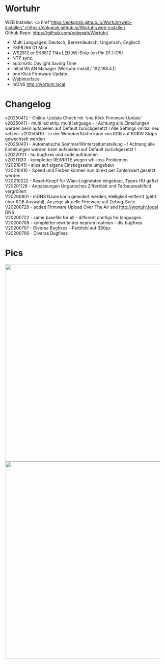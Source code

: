 # Wortuhr

WEB Installer: <a href"https://eokgnah.github.io/Wortuhr/web-installer/">https://eokgnah.github.io/Wortuhr/web-installer/</a>  
Github Repo: <a href="https://github.com/eokgnah/Wortuhr/">https://github.com/eokgnah/Wortuhr/</a>  

* Multi Languages: Deutsch, Bernerdeutsch, Ungarisch, Englisch
* ESP8266 D1 Mini
* WS2812 or SK6812 114x LED(W)-Strip (on Pin D1 / IO5)
* NTP sync.
* automatic Daylight Saving Time
* initial WLAN Manager (Wortuhr-install / 192.168.4.1)
* one Klick Firmware Update
* Webinterface
* mDNS http://wortuhr.local

# Changelog
v20250412 - Online-Update Check mit 'one Klick Firmware Update'  
v20250411 - multi led strip, multi language - ! Achtung alle Eintellungen werden beim aufspielen auf Default zurückgesetzt ! Alle Settings innitial neu setzen. 
v20250410 - in der Weboberfläche kann von RGB auf RGBW Strips gewechselt werden  
v20250401 - Automatische Sommer/Winterzeitumstellung - ! Achtung alle Eintellungen werden beim aufspielen auf Default zurückgesetzt !  
v20220111 - hu bugfixes und code aufräumen  
v20211130 - kompletter REWRITE wegen wfi-loss Problemen  
V20210411 - alles auf eigene Einstiegsseite umgebaut    
V20210410 - Speed und Farben können nun direkt per Zahlenwert gesetzt werden  
V20210222 - Reset-Knopf für Wlan-Logindaten eingebaut, Typos HU gefixt  
V20201128 - Anpassungen Ungarisches Zifferblatt und Farbauswahlfeld vergrößert  
V20200801 - mDNS Name kann geändert werden, Helligkeit entfernt (geht über RGB Auswahl), Anzeige aktuelle Firmware auf Debug-Seite.   
V20200729 - added Firmware Upload Over The Air and http://wortuhr.local DNS   
V20200722 - same basefile for all - different configs for languages  
V20200708 - kompletter rewrite der eeprom routinen - div bugfixes  
V20200707 - Diverse Bugfixes - Farbfeld auf 380px  
V20200706 - Diverse Bugfixes  

# Pics
<img width=640 src="https://eokgnah.github.io/Wortuhr/bilder/Wortuhr-Platine.jpeg">  

<img width=640 src="https://eokgnah.github.io/Wortuhr/bilder/Wortuhr-Bau.jpeg">  


